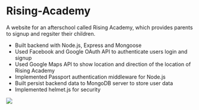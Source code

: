# Rising-Academy
A website for an afterschool called Rising Academy, which provides parents to signup and regsiter their children.

- Built backend with Node.js, Express and Mongoose
- Used Facebook and Google OAuth API to authenticate users login and signup
- Used Google Maps API to show location and direction of the location of Rising Academy
- Implemented Passport authentication middleware for Node.js
- Built persist backend data to MongoDB server to store user data
- Implemented helmet.js for security

![](https://s4.gifyu.com/images/Feb-16-2020-18-20-24.gif)
